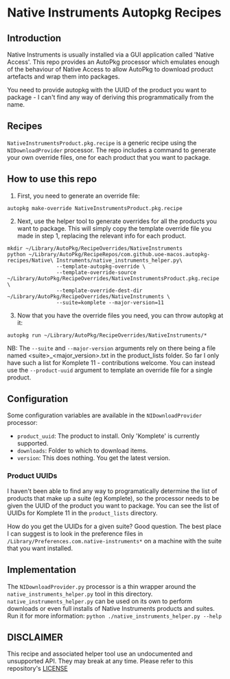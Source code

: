 # Native Instruments Autopkg Recipes

## Introduction
Native Instruments is usually installed via a GUI application called 'Native Access'. This repo provides an AutoPkg processor which emulates enough of the behaviour of Native Access to allow AutoPkg to download product artefacts and wrap them into packages.

You need to provide autopkg with the UUID of the product you want to package - I can't find any way of deriving this programmatically from the name. 

## Recipes
`NativeInstrumentsProduct.pkg.recipe` is a generic recipe using the `NIDownloadProvider` processor. The repo includes a command to generate your own override files, one for each product that you want to package.

## How to use this repo

1. First, you need to generate an override file: 
```
autopkg make-override NativeInstrumentsProduct.pkg.recipe
```
2. Next, use the helper tool to generate overrides for all the products you want to package. This will simply copy the template override file you made in step 1, replacing the relevant info for each product.
```
mkdir ~/Library/AutoPkg/RecipeOverrides/NativeInstruments
python ~/Library/AutoPkg/RecipeRepos/com.github.uoe-macos.autopkg-recipes/Native\ Instruments/native_instruments_helper.py\
                --template-autopkg-override \
                --template-override-source ~/Library/AutoPkg/RecipeOverrides/NativeInstrumentsProduct.pkg.recipe \
                --template-override-dest-dir ~/Library/AutoPkg/RecipeOverrides/NativeInstruments \
                --suite=komplete --major-version=11
```
3. Now that you have the override files you need, you can throw autopkg at it: 
```
autopkg run ~/Library/AutoPkg/RecipeOverrides/NativeInstruments/*
```

NB: The `--suite` and `--major-version` arguments rely on there being a file named \<suite\>\_\<major_version\>.txt in the product_lists folder. So far I only have such a list for Komplete 11 - contributions welcome.
You can instead use the `--product-uuid` argument to template an override file for a single product.


## Configuration
Some configuration variables are available in the `NIDownloadProvider` processor:

* `product_uuid`: The product to install. Only 'Komplete' is currently supported.
* `downloads`: Folder to which to download items.
* `version`: This does nothing. You get the latest version. 

### Product UUIDs
I haven't been able to find any way to programatically determine the list of products that make up a suite (eg Komplete), so the processor needs to be given the UUID of the product you want to package. You can see the list of UUIDs for Komplete 11 in the `product_lists` directory. 

How do you get the UUIDs for a given suite? Good question. The best place I can suggest is to look in the preference files in `/Library/Preferences.com.native-instruments*` on a machine with the suite that you want installed.

## Implementation
The `NIDownloadProvider.py` processor is a thin wrapper around the `native_instruments_helper.py` tool in this directory. `native_instruments_helper.py` can be used on its own to perform downloads or even full installs of Native Instruments products and suites. Run it for more information: `python ./native_instruments_helper.py --help`

## DISCLAIMER
This recipe and associated helper tool use an undocumented and unsupported API. They may break at any time. Please refer to this repository's [LICENSE](https://github.com/UoE-macOS/autopkg-recipes/blob/master/LICENSE)
